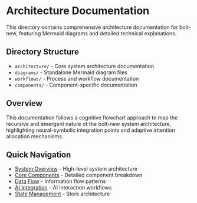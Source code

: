 # Architecture Documentation

This directory contains comprehensive architecture documentation for bolt-new, featuring Mermaid diagrams and detailed technical explanations.

## Directory Structure

- `architecture/` - Core system architecture documentation
- `diagrams/` - Standalone Mermaid diagram files  
- `workflows/` - Process and workflow documentation
- `components/` - Component-specific documentation

## Overview

This documentation follows a cognitive flowchart approach to map the recursive and emergent nature of the bolt-new system architecture, highlighting neural-symbolic integration points and adaptive attention allocation mechanisms.

## Quick Navigation

- [System Overview](./architecture/system-overview.md) - High-level system architecture
- [Core Components](./architecture/core-components.md) - Detailed component breakdown
- [Data Flow](./workflows/data-flow.md) - Information flow patterns
- [AI Integration](./workflows/ai-integration.md) - AI interaction workflows
- [State Management](./components/state-management.md) - Store architecture